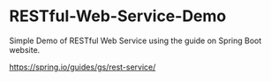 # RESTful-Web-Service-Demo
Simple Demo of RESTful Web Service using the guide on Spring Boot website.

https://spring.io/guides/gs/rest-service/

